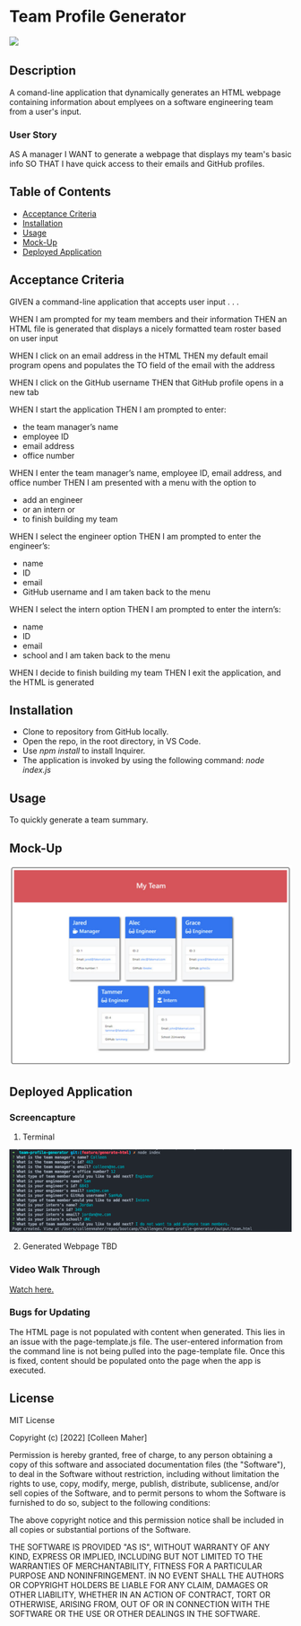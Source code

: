 # Team Profile Generator
<a href="#license"><img src="https://img.shields.io/badge/license-mit-informational"></img></a>

## Description
A comand-line application that dynamically generates an HTML webpage containing information about emplyees on a software engineering team from a user's input.

### User Story
AS A manager
I WANT to generate a webpage that displays my team's basic info
SO THAT I have quick access to their emails and GitHub profiles.

## Table of Contents
- <a href="#acceptance-criteria">Acceptance Criteria</a>
- <a href="#installation">Installation</a>
- <a href="#usage">Usage</a>
- <a href="#mock-up">Mock-Up</a>
- <a href="#deployed-application">Deployed Application</a>


## Acceptance Criteria
GIVEN a command-line application that accepts user input . . .

WHEN I am prompted for my team members and their information
THEN an HTML file is generated that displays a nicely formatted team roster based on user input

WHEN I click on an email address in the HTML
THEN my default email program opens and populates the TO field of the email with the address

WHEN I click on the GitHub username
THEN that GitHub profile opens in a new tab

WHEN I start the application
THEN I am prompted to enter:
- the team manager’s name
- employee ID
- email address
- office number

WHEN I enter the team manager’s name, employee ID, email address, and office number
THEN I am presented with a menu with the option to
- add an engineer
- or an intern or
- to finish building my team

WHEN I select the engineer option
THEN I am prompted to enter the engineer’s:
- name
- ID
- email
- GitHub username
and I am taken back to the menu

WHEN I select the intern option
THEN I am prompted to enter the intern’s:
- name
- ID
- email
- school
and I am taken back to the menu

WHEN I decide to finish building my team
THEN I exit the application, and the HTML is generated
## Installation
- Clone to repository from GitHub locally.
- Open the repo, in the root directory, in VS Code.
- Use _npm install_ to install Inquirer.
- The application is invoked by using the following command: _node index.js_
## Usage
To quickly generate a team summary.

## Mock-Up
<img src="./images/mock-up.png">

## Deployed Application
### Screencapture
1. Terminal
<img src="./images/command-line-prompts.png">

2. Generated Webpage
TBD

### Video Walk Through
<a href="https://drive.google.com/file/d/1u4PsMq-wrKkO-wHK6wH9yBl0A5aD_AN4/view">Watch here.</a>

### Bugs for Updating
The HTML page is not populated with content when generated. This lies in an issue with the page-template.js file. The user-entered information from the command line is not being pulled into the page-template file. Once this is fixed, content should be populated onto the page when the app is executed.
## License
MIT License

Copyright (c) [2022] [Colleen Maher]

Permission is hereby granted, free of charge, to any person obtaining a copy
of this software and associated documentation files (the "Software"), to deal
in the Software without restriction, including without limitation the rights
to use, copy, modify, merge, publish, distribute, sublicense, and/or sell
copies of the Software, and to permit persons to whom the Software is
furnished to do so, subject to the following conditions:

The above copyright notice and this permission notice shall be included in all
copies or substantial portions of the Software.

THE SOFTWARE IS PROVIDED "AS IS", WITHOUT WARRANTY OF ANY KIND, EXPRESS OR
IMPLIED, INCLUDING BUT NOT LIMITED TO THE WARRANTIES OF MERCHANTABILITY,
FITNESS FOR A PARTICULAR PURPOSE AND NONINFRINGEMENT. IN NO EVENT SHALL THE
AUTHORS OR COPYRIGHT HOLDERS BE LIABLE FOR ANY CLAIM, DAMAGES OR OTHER
LIABILITY, WHETHER IN AN ACTION OF CONTRACT, TORT OR OTHERWISE, ARISING FROM,
OUT OF OR IN CONNECTION WITH THE SOFTWARE OR THE USE OR OTHER DEALINGS IN THE
SOFTWARE.